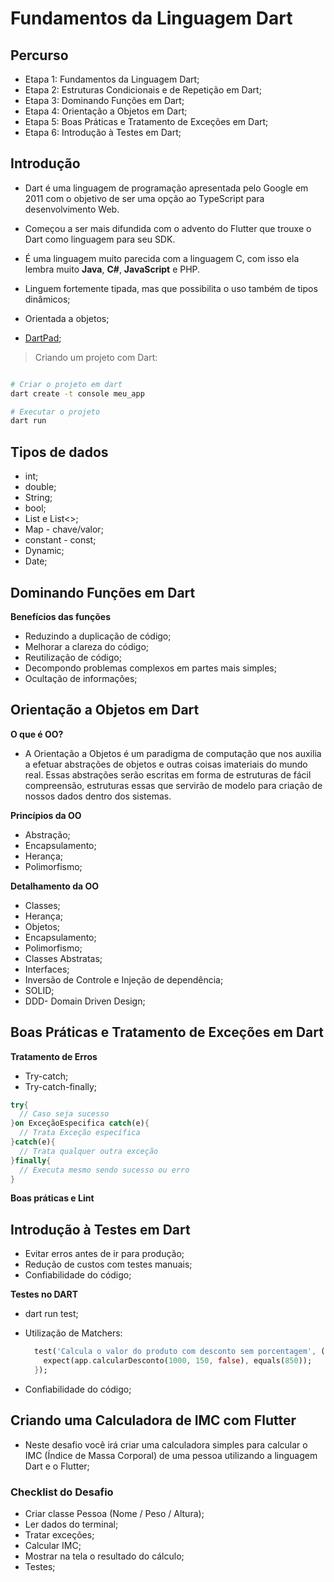 # Fundamentos da Linguagem Dart

## Percurso

- Etapa 1: Fundamentos da Linguagem Dart;
- Etapa 2: Estruturas Condicionais e de Repetição em Dart;
- Etapa 3: Dominando Funções em Dart;
- Etapa 4: Orientação a Objetos em Dart;
- Etapa 5: Boas Práticas e Tratamento de Exceções em Dart;
- Etapa 6: Introdução à Testes em Dart;

## Introdução

- Dart é uma linguagem de programação apresentada pelo Google em 2011 com o objetivo de ser uma opção ao TypeScript para desenvolvimento Web.

- Começou a ser mais difundida com o advento do Flutter que trouxe o Dart como linguagem para seu SDK.

- É uma linguagem muito parecida com a linguagem C, com isso ela lembra muito **Java**, **C#**, **JavaScript** e PHP.

- Linguem fortemente tipada, mas que possibilita o uso também de tipos dinâmicos;

- Orientada a objetos;

- [DartPad](https://dartpad.dartlang.org/);

> Criando um projeto com Dart:

```bash

# Criar o projeto em dart
dart create -t console meu_app

# Executar o projeto
dart run
```

## Tipos de dados

- int;
- double;
- String;
- bool;
- List e List<>;
- Map - chave/valor;
- constant - const;
- Dynamic;
- Date;

## Dominando Funções em Dart

**Benefícios das funções**

- Reduzindo a duplicação de código;
- Melhorar a clareza do código;
- Reutilização de código;
- Decompondo problemas complexos em partes mais simples;
- Ocultação de informações;

## Orientação a Objetos em Dart

**O que é OO?**

- A Orientação a Objetos é um paradigma de computação que nos auxilia a efetuar abstrações de objetos e outras coisas imateriais do mundo real. Essas abstrações serão escritas em forma de estruturas de fácil compreensão, estruturas essas que servirão de modelo para criação de nossos dados dentro dos sistemas.

**Princípios da OO**

- Abstração;
- Encapsulamento;
- Herança;
- Polimorfismo;

**Detalhamento da OO**

- Classes;
- Herança;
- Objetos;
- Encapsulamento;
- Polimorfismo;
- Classes Abstratas;
- Interfaces;
- Inversão de Controle e Injeção de dependência;
- SOLID;
- DDD- Domain Driven Design;

## Boas Práticas e Tratamento de Exceções em Dart

**Tratamento de Erros**

- Try-catch;
- Try-catch-finally;

```dart
try{
  // Caso seja sucesso
}on ExceçãoEspecifica catch(e){
  // Trata Exceção específica
}catch(e){
  // Trata qualquer outra exceção
}finally{
  // Executa mesmo sendo sucesso ou erro
}
```

**Boas práticas e Lint**

## Introdução à Testes em Dart

- Evitar erros antes de ir para produção;
- Redução de custos com testes manuais;
- Confiabilidade do código;

**Testes no DART**

- dart run test;
- Utilização de Matchers:

  ```dart
    test('Calcula o valor do produto com desconto sem porcentagem', (){
      expect(app.calcularDesconto(1000, 150, false), equals(850));
    });
  ```

- Confiabilidade do código;

## Criando uma Calculadora de IMC com Flutter

- Neste desafio você irá criar uma calculadora simples para calcular o IMC (Índice de Massa Corporal) de uma pessoa utilizando a linguagem Dart e o Flutter;

### Checklist do Desafio

- Criar classe Pessoa (Nome / Peso / Altura);
- Ler dados do terminal;
- Tratar exceções;
- Calcular IMC;
- Mostrar na tela o resultado do cálculo;
- Testes;
